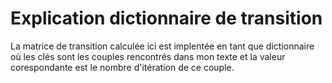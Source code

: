 # Explication dictionnaire de transition
La matrice de transition calculée ici est implentée en tant que dictionnaire où les clés sont les couples rencontrés dans mon texte et la valeur corespondante est le nombre d'itération de ce couple.



